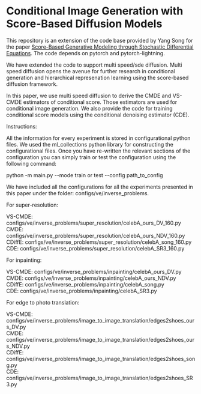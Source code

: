 # Conditional Image Generation with Score-Based Diffusion Models

This repository is an extension of the code base provided by Yang Song for the paper [Score-Based Generative Modeling through Stochastic Differential Equations](https://openreview.net/forum?id=PxTIG12RRHS). The code depends on pytorch and pytorch-lightning.

We have extended the code to support multi speed/sde diffusion. Multi speed diffusion opens the avenue for further research in conditional generation and hierarchical represenation learning using the score-based diffusion framework.

In this paper, we use multi speed diffusion to derive the CMDE and VS-CMDE estimators of conditional score. Those estimators are used for conditional image generation. We also provide the code for training conditional score models using the conditional denoising estimator (CDE).

Instructions: 

All the information for every experiment is stored in configurational python files. We used the ml_collections python library for constructing the configurational files. Once you have re-written the relevant sections of the configuration you can simply train or test the configuration using the following command:

python -m main.py --mode train or test --config path_to_config

We have included all the configurations for all the experiments presented in this paper under the folder: configs/ve/inverse_problems.

For super-resolution: 

VS-CMDE: configs/ve/inverse_problems/super_resolution/celebA_ours_DV_160.py \
CMDE: configs/ve/inverse_problems/super_resolution/celebA_ours_NDV_160.py \
CDiffE: configs/ve/inverse_problems/super_resolution/celebA_song_160.py \
CDE: configs/ve/inverse_problems/super_resolution/celebA_SR3_160.py

For inpainting: 

VS-CMDE: configs/ve/inverse_problems/inpainting/celebA_ours_DV.py \
CMDE: configs/ve/inverse_problems/inpainting/celebA_ours_NDV.py \
CDiffE: configs/ve/inverse_problems/inpainting/celebA_song.py \
CDE: configs/ve/inverse_problems/inpainting/celebA_SR3.py

For edge to photo translation: 

VS-CMDE: configs/ve/inverse_problems/image_to_image_translation/edges2shoes_ours_DV.py \
CMDE: configs/ve/inverse_problems/image_to_image_translation/edges2shoes_ours_NDV.py \
CDiffE: configs/ve/inverse_problems/image_to_image_translation/edges2shoes_song.py \
CDE: configs/ve/inverse_problems/image_to_image_translation/edges2shoes_SR3.py
